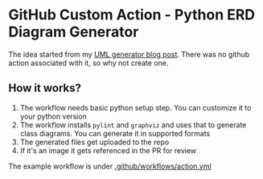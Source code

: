 # GitHub Custom Action - Python ERD Diagram Generator

The idea started from my [UML generator blog post](https://www.bhavaniravi.com/python/generate-uml-diagrams-from-python-code). There was no github action associated with it, so why not create one.

## How it works?

1. The workflow needs basic python setup step. You can customize it to your python version
2. The workflow installs `pylint` and `graphviz` and uses that to generate class diagrams. You can generate it in supported formats
3. The generated files get uploaded to the repo
4. If it's an image it gets referenced in the PR for review

The example workflow is under [.github/workflows/action.yml](.github/workflows/action.yml)





